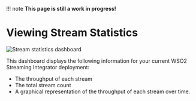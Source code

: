 !!! note
    **This page is still a work in progress!**
    
# Viewing Stream Statistics

![Stream statistics dashboard](../images/streaming-integrator-grafana-dashboard/stream_statistics_dashboard.png)

This dashboard displays the following information for your current WSO2 Streaming Integrator deployment:

- The throughput of each stream
- The total stream count
- A graphical representation of the throughput of each stream over time.